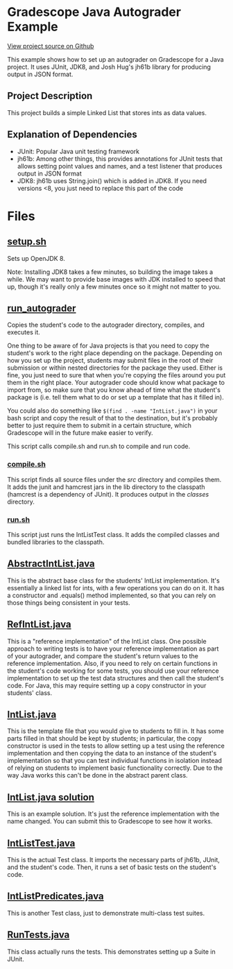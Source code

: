 # Gradescope Java Autograder Example

[View project source on Github](https://github.com/gradescope/autograder_samples/tree/master/java)

This example shows how to set up an autograder on Gradescope for a
Java project. It uses JUnit, JDK8, and Josh Hug's jh61b library for
producing output in JSON format.

## Project Description

This project builds a simple Linked List that stores ints as data
values.

## Explanation of Dependencies

- JUnit: Popular Java unit testing framework
- jh61b: Among other things, this provides annotations for JUnit tests that allows setting point values and names, and a test listener that produces output in JSON format
- JDK8: jh61b uses String.join() which is added in JDK8. If you need versions <8, you just need to replace this part of the code

# Files

## [setup.sh](setup.sh)

Sets up OpenJDK 8.

Note: Installing JDK8 takes a few minutes, so building the image takes
a while. We may want to provide base images with JDK installed to
speed that up, though it's really only a few minutes once so it might
not matter to you.

## [run_autograder](run_autograder)

Copies the student's code to the autograder directory, compiles, and
executes it.

One thing to be aware of for Java projects is that you need to copy
the student's work to the right place depending on the
package. Depending on how you set up the project, students may submit
files in the root of their submission or within nested directories for
the package they used. Either is fine, you just need to sure that when
you're copying the files around you put them in the right place. Your
autograder code should know what package to import from, so make sure
that you know ahead of time what the student's package is (i.e. tell
them what to do or set up a template that has it filled in).

You could also do something like `$(find . -name "IntList.java")` in
your bash script and copy the result of that to the destination, but
it's probably better to just require them to submit in a certain
structure, which Gradescope will in the future make easier to verify.

This script calls compile.sh and run.sh to compile and run code.

### [compile.sh](compile.sh)

This script finds all source files under the *src* directory and
compiles them. It adds the junit and hamcrest jars in the lib
directory to the classpath (hamcrest is a dependency of JUnit). It
produces output in the *classes* directory.

### [run.sh](run.sh)

This script just runs the IntListTest class. It adds the compiled
classes and bundled libraries to the classpath.


## [AbstractIntList.java](src/main/java/com/gradescope/intlist/AbstractIntList.java)

This is the abstract base class for the students' IntList
implementation. It's essentially a linked list for ints, with a few
operations you can do on it.  It has a constructor and .equals()
method implemented, so that you can rely on those things being
consistent in your tests.

## [RefIntList.java](src/main/java/com/gradescope/intlist/RefIntList.java)

This is a "reference implementation" of the IntList class. One
possible approach to writing tests is to have your reference
implementation as part of your autograder, and compare the student's
return values to the reference implementation. Also, if you need to
rely on certain functions in the student's code working for some
tests, you should use your reference implementation to set up the test
data structures and then call the student's code. For Java, this may
require setting up a copy constructor in your students' class.

## [IntList.java](src/main/java/com/gradescope/intlist/IntList.java)

This is the template file that you would give to students to fill
in. It has some parts filled in that should be kept by students; in
particular, the copy constructor is used in the tests to allow setting
up a test using the reference implementation and then copying the data
to an instance of the student's implementation so that you can test
individual functions in isolation instead of relying on students to
implement basic functionality correctly. Due to the way Java works
this can't be done in the abstract parent class.

## [IntList.java solution](solution/IntList.java)

This is an example solution. It's just the reference implementation
with the name changed. You can submit this to Gradescope to see how it
works.

## [IntListTest.java](src/main/java/com/gradescope/intlist/tests/IntListTest.java)

This is the actual Test class. It imports the necessary parts of
jh61b, JUnit, and the student's code. Then, it runs a set of basic
tests on the student's code.

## [IntListPredicates.java](src/main/java/com/gradescope/intlist/tests/IntListPredicates.java)

This is another Test class, just to demonstrate multi-class test suites.

## [RunTests.java](src/main/java/com/gradescope/intlist/tests/RunTests.java)

This class actually runs the tests. This demonstrates setting up a
Suite in JUnit.
